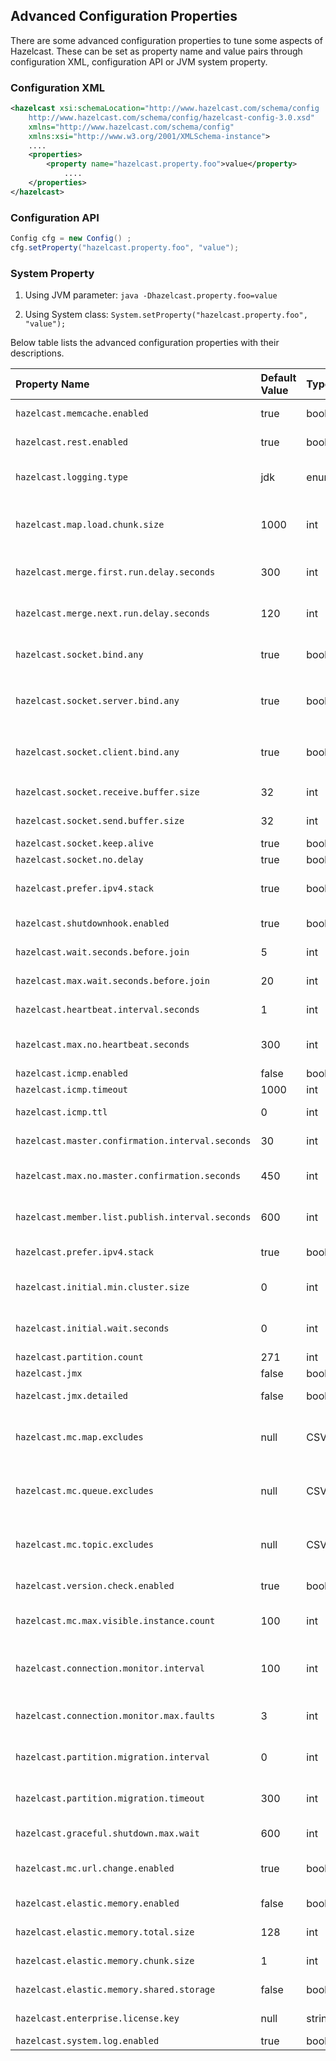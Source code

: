 ## Advanced Configuration Properties

There are some advanced configuration properties to tune some aspects of Hazelcast. These can be set as property name and value pairs through configuration XML, configuration API or JVM system property.

### Configuration XML

```xml
<hazelcast xsi:schemaLocation="http://www.hazelcast.com/schema/config
    http://www.hazelcast.com/schema/config/hazelcast-config-3.0.xsd"
    xmlns="http://www.hazelcast.com/schema/config"
    xmlns:xsi="http://www.w3.org/2001/XMLSchema-instance">
    ....
    <properties>
        <property name="hazelcast.property.foo">value</property>
            ....
    </properties>
</hazelcast>
```
### Configuration API

```java
Config cfg = new Config() ;
cfg.setProperty("hazelcast.property.foo", "value");
```

### System Property

1. Using JVM parameter: `java -Dhazelcast.property.foo=value`

2. Using System class: `System.setProperty("hazelcast.property.foo", "value");`

Below table lists the advanced configuration properties with their descriptions.



Property Name | Default Value | Type | Description
:--------------|:---------------|:------|:------------
`hazelcast.memcache.enabled`| true | bool |   Enable [Memcache](#memcache-client) client request listener service.
`hazelcast.rest.enabled` | true | bool |   Enable [REST](#rest-client) client request listener service.
`hazelcast.logging.type` | jdk | enum |   Name of [logging](#logging-configuration) framework type to send logging events.
`hazelcast.map.load.chunk.size` | 1000 | int |   Chunk size for [MapLoader](#persistence) 's map initialization process (MapLoder.loadAllKeys()).
`hazelcast.merge.first.run.delay.seconds` | 300 | int |   Inital run delay of [split brain/merge process](#network-partitioning-split-brain-syndrome) in seconds.
`hazelcast.merge.next.run.delay.seconds` | 120 | int |   Run interval of [split brain/merge process](#network-partitioning-split-brain-syndrome) in seconds.
`hazelcast.socket.bind.any` | true | bool |   Bind both server-socket and client-sockets to any local interface.
`hazelcast.socket.server.bind.any` | true | bool |   Bind server-socket to any local interface. If not set, `hazelcast.socket.bind.any` will be used as default.
`hazelcast.socket.client.bind.any` | true | bool |   Bind client-sockets to any local interface. If not set, `hazelcast.socket.bind.any` will be used as default.
`hazelcast.socket.receive.buffer.size` | 32 | int |   Socket receive buffer size in KB.
`hazelcast.socket.send.buffer.size` | 32 | int  |   Socket send buffer size in KB.
`hazelcast.socket.keep.alive` | true | bool  |   Socket set keep alive.
`hazelcast.socket.no.delay` | true | bool  |   Socket set TCP no delay.
`hazelcast.prefer.ipv4.stack` | true | bool  |   Prefer Ipv4 network interface when picking a local address.
`hazelcast.shutdownhook.enabled` | true | bool  |   Enable Hazelcast shutdownhook thread.
`hazelcast.wait.seconds.before.join` | 5 | int  |   Wait time before join operation.
`hazelcast.max.wait.seconds.before.join` | 20 | int  |   Maximum wait time before join operation.
`hazelcast.heartbeat.interval.seconds` | 1 | int  |   Heartbeat send interval in seconds.
`hazelcast.max.no.heartbeat.seconds` | 300 | int  |   Max timeout of heartbeat in seconds for a node to assume it is dead.
`hazelcast.icmp.enabled` | false | bool  |   Enable ICMP ping.
`hazelcast.icmp.timeout` | 1000 | int |   ICMP timeout in ms.
`hazelcast.icmp.ttl` | 0 | int |   ICMP TTL (maximum numbers of hops to try).
`hazelcast.master.confirmation.interval.seconds` | 30 | int  |   Interval at which nodes send master confirmation.
`hazelcast.max.no.master.confirmation.seconds` | 450 | int  |   Max timeout of master confirmation from other nodes.
`hazelcast.member.list.publish.interval.seconds` | 600 | int  |   Interval at which master node publishes a member list.
`hazelcast.prefer.ipv4.stack` | true | bool  |   Prefer IPv4 Stack, don't use IPv6. See [IPv6 doc.](#ipv6-support).
`hazelcast.initial.min.cluster.size` | 0 | int  |   Initial expected cluster size to wait before node to start completely.
`hazelcast.initial.wait.seconds` | 0 | int  |   Inital time in seconds to wait before node to start completely.
`hazelcast.partition.count` | 271 | int  |   Total partition count.
`hazelcast.jmx` | false | bool  |   Enable [JMX](#monitoring-with-jmx) agent.
`hazelcast.jmx.detailed` | false | bool  |   Enable detailed views on [JMX](#monitoring-with-jmx).
`hazelcast.mc.map.excludes` | null | CSV  |   Comma seperated map names to exclude from [Hazelcast Management Center](http://www.hazelcast.com/mancenter.jsp).
`hazelcast.mc.queue.excludes` | null | CSV  |   Comma seperated queue names to exclude from [Hazelcast Management Center](http://www.hazelcast.com/mancenter.jsp).
`hazelcast.mc.topic.excludes` | null | CSV  |   Comma seperated topic names to exclude from [Hazelcast Management Center](http://www.hazelcast.com/mancenter.jsp).
`hazelcast.version.check.enabled` | true | bool  |   Enable Hazelcast new version check on startup.
`hazelcast.mc.max.visible.instance.count` | 100 | int  |   Management Center maximum visible instance count.
`hazelcast.connection.monitor.interval` | 100 | int  |   Minimum interval to consider a connection error as critical in milliseconds.
`hazelcast.connection.monitor.max.faults` | 3 | int  |   Maximum IO error count before disconnecting from a node.
`hazelcast.partition.migration.interval` | 0 | int |   Interval to run partition migration tasks in seconds.
`hazelcast.partition.migration.timeout` | 300 | int  |   Timeout for partition migration tasks in seconds.
`hazelcast.graceful.shutdown.max.wait` | 600 | int  |   Maximum wait seconds during graceful shutdown.
`hazelcast.mc.url.change.enabled` | true | bool  |   Management Center changing server url is enabled.
`hazelcast.elastic.memory.enabled` | false | bool  |   Enable [Hazelcast Elastic Memory](#elastic-memory-enterprise-only) off-heap storage.
`hazelcast.elastic.memory.total.size` | 128 | int  |   [Hazelcast Elastic Memory](#elastic-memory-enterprise-only) storage total size in MB.
`hazelcast.elastic.memory.chunk.size` | 1 | int  |   [Hazelcast Elastic Memory](#elastic-memory-enterprise-only) storage chunk size in KB.
`hazelcast.elastic.memory.shared.storage` | false | bool  |   Enable [Hazelcast Elastic Memory](#elastic-memory-enterprise-only) shared storage.
`hazelcast.enterprise.license.key` | null | string  |   [Hazelcast Enterprise](http://www.hazelcast.com/products.jsp) license key.
`hazelcast.system.log.enabled` | true | bool  |   Enable system logs.


